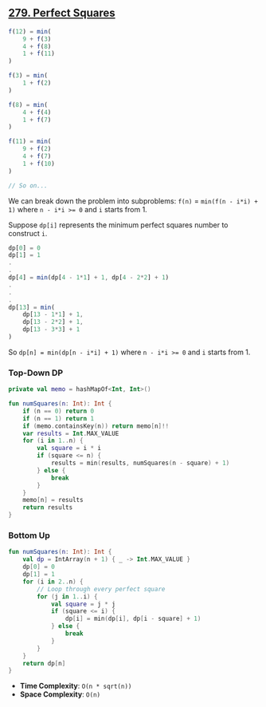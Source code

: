 ## [279. Perfect Squares](https://leetcode.com/problems/perfect-squares/)

```js
f(12) = min( 
    9 + f(3)
    4 + f(8)
    1 + f(11)
)

f(3) = min(
    1 + f(2)
)

f(8) = min(
    4 + f(4)
    1 + f(7)
)

f(11) = min(
    9 + f(2)
    4 + f(7)
    1 + f(10)
)

// So on...
```

We can break down the problem into subproblems: `f(n)` = `min(f(n - i*i) + 1)` where `n - i*i >= 0` and `i` starts from 1.

Suppose `dp[i]` represents the minimum perfect squares number to construct `i`.

```js
dp[0] = 0
dp[1] = 1
.
.
dp[4] = min(dp[4 - 1*1] + 1, dp[4 - 2*2] + 1)
.
.
.
dp[13] = min(
    dp[13 - 1*1] + 1,
    dp[13 - 2*2] + 1,
    dp[13 - 3*3] + 1
)
```

So `dp[n] = min(dp[n - i*i] + 1)` where `n - i*i >= 0` and `i` starts from 1.

### Top-Down DP
```kotlin
private val memo = hashMapOf<Int, Int>()

fun numSquares(n: Int): Int {
    if (n == 0) return 0
    if (n == 1) return 1
    if (memo.containsKey(n)) return memo[n]!!
    var results = Int.MAX_VALUE
    for (i in 1..n) {
        val square = i * i
        if (square <= n) {
            results = min(results, numSquares(n - square) + 1)
        } else {
            break
        }
    }
    memo[n] = results
    return results
}
```

### Bottom Up
```kotlin
fun numSquares(n: Int): Int {
    val dp = IntArray(n + 1) { _ -> Int.MAX_VALUE }
    dp[0] = 0
    dp[1] = 1
    for (i in 2..n) {
        // Loop through every perfect square
        for (j in 1..i) {
            val square = j * j
            if (square <= i) {
                dp[i] = min(dp[i], dp[i - square] + 1)
            } else {
                break
            }
        }
    }
    return dp[n]
}
```

* **Time Complexity**: `O(n * sqrt(n))`
* **Space Complexity**: `O(n)`